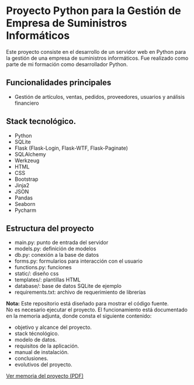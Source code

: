 # Proyecto Python para la Gestión de Empresa de Suministros Informáticos

Este proyecto consiste en el desarrollo de un servidor web en Python para la gestión de una empresa de suministros informáticos. Fue realizado como parte de mi formación como desarrollador Python.

## Funcionalidades principales

- Gestión de artículos, ventas, pedidos, proveedores, usuarios y análisis financiero

## Stack tecnológico.
- Python
- SQLite
- Flask (Flask-Login, Flask-WTF, Flask-Paginate)
- SQLAlchemy
- Werkzeug
- HTML
- CSS
- Bootstrap
- Jinja2
- JSON
- Pandas
- Seaborn
- Pycharm

## Estructura del proyecto

- main.py: punto de entrada del servidor
- models.py: definición de modelos
- db.py: conexión a la base de datos
- forms.py: formularios para interacción con el usuario
- functions.py: funciones
- static/: diseño css
- templates/: plantillas HTML
- database/: base de datos SQLite de ejemplo
- requirements.txt: archivo de requerimiento de librerías

**Nota:** Este repositorio está diseñado para mostrar el código fuente.  
No es necesario ejecutar el proyecto. El funcionamiento está documentado en la memoria adjunta, donde consta el siguiente contenido:
- objetivo y alcance del proyecto.
- stack técnológico.
- modelo de datos.
- requisitos de la aplicación.
- manual de instalación.
- conclusiones.
- evolutivos del proyecto.

[Ver memoria del proyecto (PDF)](MemoriaProyectoFinal_javier_rodriguez_guillen.pdf)
